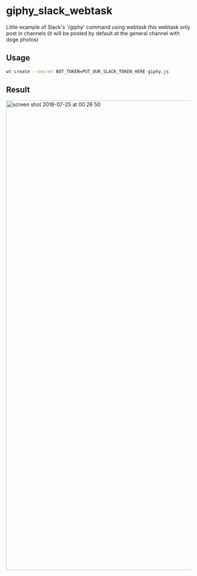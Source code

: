 # giphy_slack_webtask
Little example of Slack's '/giphy' command using webtask 
this webtask only post in channels (it will be posted by default at the general channel with doge photos)

## Usage
```bash
wt create --secret BOT_TOKEN=PUT_OUR_SLACK_TOKEN_HERE giphy.js
```

## Result

<img width="1280" alt="screen shot 2018-07-25 at 00 26 50" src="https://user-images.githubusercontent.com/6124495/43367447-5d2053fc-9323-11e8-817c-3a51cbaa045d.png">



